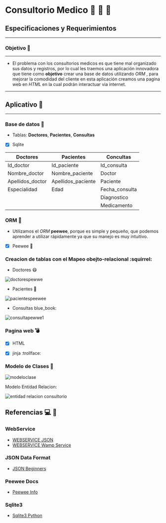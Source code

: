 # Consultorio Medico :pill: :syringe: :hospital:

## Especificaciones y Requerimientos
-----------------------------------------------------------------------------------------------------

### Objetivo :page_facing_up:
-----------------------------------------------------------------------------------------------------

- El problema con los consultorios medicos es que tiene mal organizado sus datos y registros, por lo cual les traemos una aplicación innovadora que tiene como **objetivo** crear una base de datos utilizando *ORM* , para mejorar la comodidad del cliente en esta aplicación creamos una pagina web en *HTML*  en la cual podrán interactuar via internet.

-----------------------------------------------------------------------------------------------------

## Aplicativo :briefcase:
-----------------------------------------------------------------------------------------------------

### Base de datos :triangular_flag_on_post: 

- Tablas: **Doctores**, **Pacientes**, **Consultas**

- [x] Sqlite

| Doctores   | Pacientes | Concultas |
| ---------- | --------- | --------- |
| Id_doctor  | Id_paciente | Id_consulta |
| Nombre_doctor | Nombre_paciente | Doctor |
| Apellidos_doctor | Apellidos_paciente | Paciente |
| Especialidad | Edad | Fecha_consulta |
|                     |                | Diagnostico |
|                     |                | Medicamento |



### ORM :moyai:

- Utilizamos el *ORM* **peewee**,  porque es simple y pequeño, que podemos aprender a utilizar rápidamente ya que su manejo es muy intuitivo.

- [x] Peewee :penguin:

### Creacion de tablas con el Mapeo obejto-relacional :squirrel:

- Doctores :mask:

![doctorespewwe](https://user-images.githubusercontent.com/35546433/40743098-38f1022e-6416-11e8-9d74-00d85f5605e6.PNG)


- Pacientes :boy:

![pacientespeewee](https://user-images.githubusercontent.com/35546433/40743197-7c3201e6-6416-11e8-93c2-da668be1f34a.PNG)

- Consultas  blue_book:

![consultapewwe1](https://user-images.githubusercontent.com/35546433/40743228-892073ba-6416-11e8-9d90-52fb2b2f1a03.PNG)


### Pagina web :bomb:

- [x] HTML
- [x] jinja :trollface:


### Modelo de Clases :school_satchel:

![modeloclase](https://user-images.githubusercontent.com/35546433/40706787-6d000fd6-63b4-11e8-855e-a2f674f140c9.PNG)

Modelo Entidad Relacion:

![entidad relacion consultorio](https://user-images.githubusercontent.com/35546433/40707984-d66b24bc-63b7-11e8-9c47-754364aeffbf.PNG)


## Referencias :computer: :floppy_disk:

### WebService

- [WEBSERVICE JSON](https://www.youtube.com/watch?v=akIMTwskeOY&index=1&list=PLAg6Lv5Bbjjeh7m51aXdKcdWf6kMKylzN)
- [WEBSERVICE Wamp Service](https://www.youtube.com/watch?v=IkR_fewaWVc)

### JSON Data Format

- [JSON Beginners](https://www.youtube.com/watch?v=0yn7_YuIBdo&list=PLw02n0FEB3E2RDlD2cBULQjvXJ1K_jS1O&index=32)

### Peewee Docs

- [Peewee Info](http://docs.peewee-orm.com/en/latest/)
  

### Sqlite3

- [Sqlite3 Python](https://docs.python.org/3/library/sqlite3.html)







